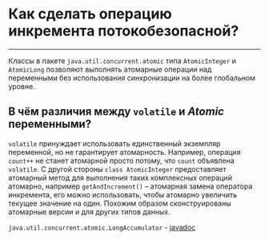 # Как сделать операцию инкремента потокобезопасной?
---

Классы в пакете `java.util.concurrent.atomic` типа `AtomicInteger` и `AtomicLong` позволяют выполнять атомарные операции над переменными без использования синхронизации на более глобальном уровне.

## В чём различия между `volatile` и *Atomic* переменными?

`volatile` принуждает использовать единственный экземпляр переменной, но не гарантирует атомарность. Например, операция `count++` не станет атомарной просто потому, что `count` объявлена `volatile`. C другой стороны `class AtomicInteger` предоставляет атомарный метод для выполнения таких комплексных операций атомарно, например `getAndIncrement()` – атомарная замена оператора инкремента, его можно использовать, чтобы атомарно увеличить текущее значение на один. Похожим образом сконструированы атомарные версии и для других типов данных.

`java.util.concurrent.atomic.LongAccumulator` - [javadoc](https://docs.oracle.com/javase/8/docs/api/java/util/concurrent/atomic/LongAccumulator.html)